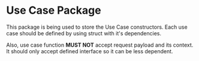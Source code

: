 # Use Case Package

This package is being used to store the Use Case constructors.
Each use case should be defined by using struct with it's dependencies.

Also, use case function **MUST NOT** accept request payload and its context.
It should only accept defined interface so it can be less dependent.
